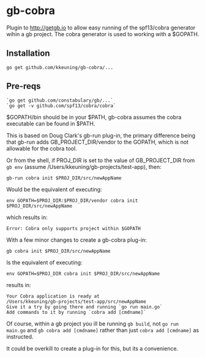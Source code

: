 # gb-cobra
Plugin to http://getgb.io to allow easy running of the spf13/cobra generator wihin a gb project. 
The cobra generator is used to working with a $GOPATH.

## Installation

    go get github.com/kkeuning/gb-cobra/...

## Pre-reqs

	`go get github.com/constabulary/gb/...`
	`go get -v github.com/spf13/cobra/cobra`

$GOPATH/bin should be in your $PATH, gb-cobra assumes the cobra executable can be found in $PATH.  

This is based on Doug Clark's gb-run plug-in, the primary difference being that gb-run adds GB_PROJECT_DIR/vendor to the GOPATH, which is not allowable for the cobra tool.  

Or from the shell, if PROJ_DIR is set to the value of GB_PROJECT_DIR from `gb env` (assume /Users/kkeuning/gb-projects/test-app), then:

`gb-run cobra init $PROJ_DIR/src/newAppName`

Would be the equivalent of executing:

`env GOPATH=$PROJ_DIR:$PROJ_DIR/vendor cobra init $PROJ_DIR/src/newAppName`

which results in:

`Error: Cobra only supports project within $GOPATH`

With a few minor changes to create a gb-cobra plug-in:

`gb cobra init $PROJ_DIR/src/newAppName`

Is the equivalent of executing:

`env GOPATH=$PROJ_DIR cobra init $PROJ_DIR/src/newAppName`

results in:

```
Your Cobra application is ready at
/Users/kkeuning/gb-projects/test-app/src/newAppName
Give it a try by going there and running `go run main.go`
Add commands to it by running `cobra add [cmdname]`
```

Of course, within a gb project you ill be running `gb build`, not `go run main.go` and `gb cobra add [cmdname]` rather than just `cobra add [cmdname]` as instructed.

It could be overkill to create a plug-in for this, but its a convenience.
